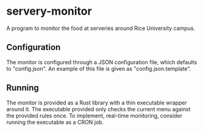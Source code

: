 # servery-monitor
A program to monitor the food at serveries around Rice University campus.

## Configuration

The monitor is configured through a JSON configuration file, which defaults to "config.json". An example of this file is given as
"config.json.template".

## Running

The monitor is provided as a Rust library with a thin executable wrapper around it. The executable provided only checks the current
menu against the provided rules once. To implement, real-time monitoring, consider running the executable as a CRON job.
